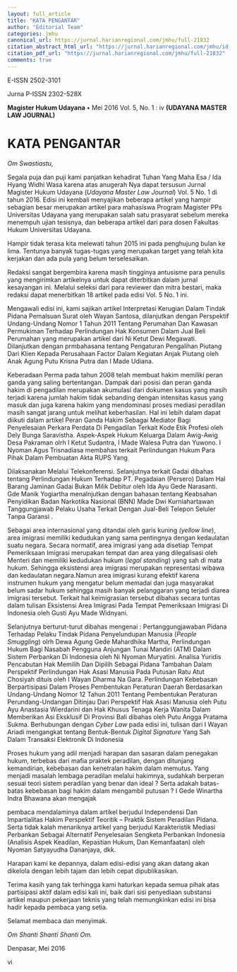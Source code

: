 ```yaml
---
layout: full_article
title: "KATA PENGANTAR"
author: "Editorial Team"
categories: jmhu
canonical_url: https://jurnal.harianregional.com/jmhu/full-21832 
citation_abstract_html_url: "https://jurnal.harianregional.com/jmhu/id-21832"
citation_pdf_url: "https://jurnal.harianregional.com/jmhu/full-21832"  
comments: true
---
```


<p><span class="font0">E-ISSN 2502-3101</span></p>
<p><span class="font2">Jurna </span><span class="font0">P-ISSN 2302-528X</span></p>
<p><span class="font2" style="font-weight:bold;">Magister Hukum Udayana </span><span class="font4">• </span><span class="font3">Mei 2016 Vol. 5, No. 1 : iv </span><span class="font1" style="font-weight:bold;">(UDAYANA MASTER LAW JOURNAL)</span></p><a name="caption1"></a>
<h1><a name="bookmark0"></a><span class="font5" style="font-weight:bold;"><a name="bookmark1"></a>KATA PENGANTAR</span></h1>
<p><span class="font4" style="font-style:italic;">Om Swastiastu,</span></p>
<p><span class="font4">Segala puja dan puji kami panjatkan kehadirat Tuhan Yang Maha Esa / Ida Hyang Widhi Wasa karena atas anugerah Nya dapat tersusun Jurnal Magister Hukum Udayana (</span><span class="font4" style="font-style:italic;">Udayana Master Law Journal</span><span class="font4">) Vol. 5 No. 1 di tahun 2016. Edisi ini kembali menyajikan beberapa artikel yang hampir sebagian besar merupakan artikel para mahasiswa Program Magister PPs Universitas Udayana yang merupakan salah satu prasyarat sebelum mereka menempuh ujian tesisnya, dan beberapa artikel dari para dosen Fakultas Hukum Universitas Udayana.</span></p>
<p><span class="font4">Hampir tidak terasa kita melewati tahun 2015 ini pada penghujung bulan ke lima. Tentunya banyak tugas-tugas yang merupakan target yang telah kita kerjakan dan ada pula yang belum terselesaikan.</span></p>
<p><span class="font4">Redaksi sangat bergembira karena masih tingginya antusisme para penulis yang mengirimkan artikelnya untuk dapat diterbitkan dalam jurnal kesayangan ini. Melalui seleksi dari para reviewer dan mitra bestari, maka redaksi dapat menerbitkan 18 artikel pada edisi Vol. 5 No. 1 ini.</span></p>
<p><span class="font4">Mengawali edisi ini, kami sajikan artikel Interpretasi Kerugian Dalam Tindak Pidana Pemalsuan Surat oleh Wayan Santosa, dilanjutkan dengan Perspektif Undang-Undang Nomor 1 Tahun 2011 Tentang Perumahan Dan Kawasan Permukiman Terhadap Perlindungan Hak Konsumen Dalam Jual Beli Perumahan yang merupakan artikel dari Ni Ketut Dewi Megawati. Dilanjutkan dengan prmbahasana tentang Pengaturan Pengalihan Piutang Dari Klien Kepada Perusahaan Factor Dalam Kegiatan Anjak Piutang oleh Anak Agung Putu Krisna Putra dan I Made Udiana.</span></p>
<p><span class="font4">Keberadaan Perma pada tahun 2008 telah membuat hakim memiliki peran ganda yang saling bertentangan. Dampak dari posisi dan peran ganda hakim di pengadilan merupakan akumulasi dari dokumen kasus yang masih terjadi karena jumlah hakim tidak sebanding dengan intensitas kasus yang masuk dan juga karena hakim yang mendominasi proses mediasi peradilan masih sangat jarang untuk melihat keberhasilan. Hal ini lebih dalam dapat diikuti dalam artikel Peran Ganda Hakim Sebagai Mediator Bagi Penyelesaian Perkara Perdata Di Pengadilan Terkait Kode Etik Profesi oleh Dely Bunga Saravistha. Aspek-Aspek Hukum Keluarga Dalam Awig-Awig Desa Pakraman olrh I Ketut Sudantra, I Made Walesa Putra dan Yuwono. I Nyoman Agus Trisnadiasa membahas terkait Perlindungan Hukum Para Pihak Dalam Pembuatan Akta RUPS Yang</span></p>
<p><span class="font4">Dilaksanakan Melalui Telekonferensi. Selanjutnya terkait Gadai dibahas tentang Perlindungan Hukum Terhadap PT. Pegadaian (Persero) Dalam Hal Barang Jaminan Gadai Bukan Milik Debitur oleh Ida Ayu Gede Narasanti. Gde Manik Yogiartha menalnjutkan dengan bahasan tentang Keabsahan Penyidikan Badan Narkotika Nasional (BNN) Made Dwi Kurniahartawan Tanggungjawab Pelaku Usaha Terkait Dengan Jual-Beli Telepon Seluler Tanpa Garansi .</span></p>
<p><span class="font4">Sebagai area internasional yang ditandai oleh garis kuning </span><span class="font4" style="font-style:italic;">(yellow line</span><span class="font4">), area imigrasi memiliki kedudukan yang sama pentingnya dengan kedaulatan suatu negara. Secara normatif, area imigrasi yang ada disetiap Tempat Pemeriksaan Imigrasi merupakan tempat dan area yang dilegalisasi oleh Menteri dan memiliki kedudukan hukum (</span><span class="font4" style="font-style:italic;">legal standing</span><span class="font4">) yang sah di mata hukum. Sehingga eksistensi area imigrasi merupakan representasi wibawa dan kedaulatan negara.Namun area imigrasi kurang efektif karena instrumen hukum yang mengatur belum memadai dan juga masyarakat belum sadar hukum sehingga masih banyak pelanggaran yang terjadi diarea imigrasi tersebut. Terkait hal keimigrasian tersebut dibahas secara tuntas dalam tulisan Eksistensi Area Imigrasi Pada Tempat Pemeriksaan Imigrasi Di Indonesia oleh Gusti Ayu Made Widnyani.</span></p>
<p><span class="font4">Selanjutnya berturut-turut dibahas mengenai : Pertanggungjawaban Pidana Terhadap Pelaku Tindak Pidana Penyelundupan Manusia (</span><span class="font4" style="font-style:italic;">People Smuggling</span><span class="font4">) olrh Dewa Agung Gede Mahardhika Martha, Perlindungan Hukum Bagi Nasabah Pengguna Anjungan Tunai Mandiri (ATM) Dalam Sistem Perbankan Di Indonesia oleh Ni Nyoman Muryatini. Analisa Yuridis Pencabutan Hak Memilih Dan Dipilih Sebagai Pidana Tambahan Dalam Perspektif Perlindungan Hak Asasi Manusia Pada Putusan Ratu Atut Chosiyah dituis oleh I Wayan Dharma Na Gara. Perlindungan Kebebasan Berpartisipasi Dalam Proses Pembentukan Peraturan Daerah Berdasarkan Undang-Undang Nomor 12 Tahun 2011 Tentang Pembentukan Peraturan Perundang-Undangan Ditinjau Dari Perspektif Hak Asasi Manusia oleh Putu Ayu Anastasia Wierdarini dan Hak Khusus Tenaga Kerja Wanita Dalam Memberikan Asi Eksklusif Di Provinsi Bali dibahas oleh Putu Angga Pratama Sukma. Berhubungan dengan </span><span class="font4" style="font-style:italic;">Cyber Law</span><span class="font4"> pada edisi ini, tulisan dari I Wayan Ariadi mengangkat tentang Bentuk-Bentuk </span><span class="font4" style="font-style:italic;">Digital Signature</span><span class="font4"> Yang Sah Dalam Transaksi Elektronik Di Indonesia</span></p>
<p><span class="font4">Proses hukum yang adil menjadi harapan dan sasaran dalam penegakan hukum, terbebas dari mafia praktek peradilan, dengan ditunjang kemandirian, kebebasan dan kenetralan hakim dalam memutus. Yang menjadi masalah lembaga peradilan melalui hakimnya, sudahkah berperan sesuai teori sistem peradilan yang benar dan ideal ? Serta adakah batas-batas kebebasan bagi hakim dalam mengambil putusan ? I Gede Winartha Indra Bhawana akan mengajak</span></p>
<p><span class="font4">pembaca mendalaminya dalam artikel berjudul Independensi Dan Impartialitas Hakim Perspektif Teoritik – Praktik Sistem Peradilan Pidana. Serta tidak kalah menariknya artikel yang berjudul Karakteristik Mediasi Perbankan Sebagai Alternatif Penyelesaian Sengketa Perbankan Indonesia (Analisis Aspek Keadilan, Kepastian Hukum, Dan Kemanfaatan) oleh Nyoman Satyayudha Dananjaya, dkk.</span></p>
<p><span class="font4">Harapan kami ke depannya, dalam edisi-edisi yang akan datang akan dikelola dengan lebih tajam dan lebih cepat dipublikasikan.</span></p>
<p><span class="font4">Terima kasih yang tak terhingga kami haturkan kepada semua pihak atas partisipasi aktif dalam edisi kali ini, baik dari sisi penyediaan substansi artikel maupun pekerjaan teknis yang telah memungkinkan edisi ini bisa hadir kepada pembaca yang setia.</span></p>
<p><span class="font4">Selamat membaca dan menyimak.</span></p>
<p><span class="font4" style="font-style:italic;">Om Shanti Shanti Shanti Om.</span></p>
<p><span class="font4">Denpasar, Mei 2016</span></p>
<p><span class="font3">vi</span></p>